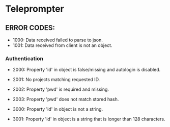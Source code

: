 # Teleprompter



## ERROR CODES:
* 1000:		Data received failed to parse to json.
* 1001:		Data received from client is not an object.

### Authentication
* 2000:		Property 'id' in object is false/missing and autologin is disabled.
* 2001:		No projects matching requested ID.
* 2002:		Property 'pwd' is required and missing.
* 2003:		Property 'pwd' does not match stored hash.

* 3000:		Property 'id' in object is not a string.
* 3001:		Property 'id' in object is a string that is longer than 128 characters.
